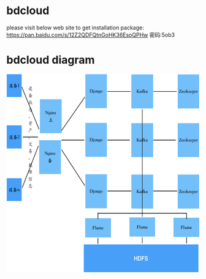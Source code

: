 # bdcloud

please visit below web site to get installation package: </br>
https://pan.baidu.com/s/12Z2QDFQtnGoHK36EsoQPHw  密码:5ob3 </br>

# bdcloud diagram

<div align=center><img src="https://github.com/bdcloud/readme/blob/master/img/flow.png" width="600" height="520" /></div>
